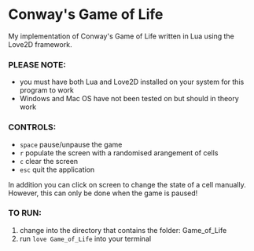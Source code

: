# Conway's Game of Life

My implementation of Conway's Game of Life written in Lua using the Love2D framework.

### PLEASE NOTE: 
- you must have both Lua and Love2D installed on your system for this program to work
- Windows and Mac OS have not been tested on but should in theory work

### CONTROLS:
- `space` pause/unpause the game
- `r` populate the screen with a randomised arangement of cells 
- `c` clear the screen
- `esc` quit the application

In addition you can click on screen to change the state of a cell manually. However, this can only be done when the game is paused!

### TO RUN:
1. change into the directory that contains the folder: Game_of_Life
2. run `love Game_of_Life` into your terminal
